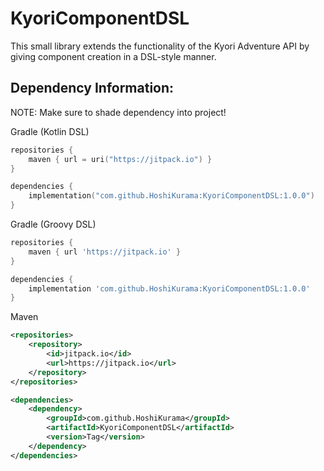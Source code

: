 # KyoriComponentDSL
This small library extends the functionality of the Kyori Adventure API by giving component creation in a DSL-style manner.

## Dependency Information:
NOTE: Make sure to shade dependency into project!

Gradle (Kotlin DSL)
```kotlin
repositories {
    maven { url = uri("https://jitpack.io") }
}

dependencies {
    implementation("com.github.HoshiKurama:KyoriComponentDSL:1.0.0")
}
```

Gradle (Groovy DSL)
```groovy
repositories {
    maven { url 'https://jitpack.io' }
}

dependencies {
    implementation 'com.github.HoshiKurama:KyoriComponentDSL:1.0.0'
}
```

Maven
```xml
<repositories>
    <repository>
        <id>jitpack.io</id>
        <url>https://jitpack.io</url>
    </repository>
</repositories>

<dependencies>
    <dependency>
        <groupId>com.github.HoshiKurama</groupId>
        <artifactId>KyoriComponentDSL</artifactId>
        <version>Tag</version>
    </dependency>
</dependencies>
```
